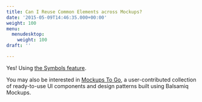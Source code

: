 ```yaml
---
title: Can I Reuse Common Elements across Mockups?
date: '2015-05-09T14:46:35.000+00:00'
weight: 100
menu:
  menudesktop:
    weight: 100
draft: ''

---
```

Yes! Using [the Symbols feature](https://docs.balsamiq.com/desktop/symbols/).

You may also be interested in [Mockups To Go](/resources/mockupstogo/), a user-contributed collection of ready-to-use UI components and design patterns built using Balsamiq Mockups.
